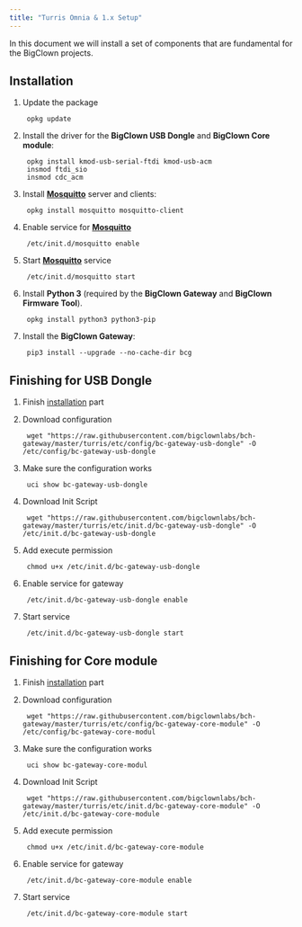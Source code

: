 ```yaml
---
title: "Turris Omnia & 1.x Setup"
---
```


In this document we will install a set of components that are fundamental for the BigClown projects.

## Installation

1. Update the package

        opkg update

2. Install the driver for the **BigClown USB Dongle** and **BigClown Core module**:

        opkg install kmod-usb-serial-ftdi kmod-usb-acm
        insmod ftdi_sio
        insmod cdc_acm

3. Install **[Mosquitto](https://mosquitto.org/ "MQTT brouker")** server and clients:

        opkg install mosquitto mosquitto-client

4. Enable service for **[Mosquitto](https://mosquitto.org/ "MQTT brouker")**

        /etc/init.d/mosquitto enable

5. Start **[Mosquitto](https://mosquitto.org/ "MQTT brouker")** service

        /etc/init.d/mosquitto start

6. Install **Python 3** (required by the **BigClown Gateway** and **BigClown Firmware Tool**).

        opkg install python3 python3-pip

7. Install the **BigClown Gateway**:

        pip3 install --upgrade --no-cache-dir bcg

## Finishing for USB Dongle

1. Finish [installation](#installation) part

2. Download configuration

        wget "https://raw.githubusercontent.com/bigclownlabs/bch-gateway/master/turris/etc/config/bc-gateway-usb-dongle" -O /etc/config/bc-gateway-usb-dongle

3. Make sure the configuration works

        uci show bc-gateway-usb-dongle

4. Download Init Script

        wget "https://raw.githubusercontent.com/bigclownlabs/bch-gateway/master/turris/etc/init.d/bc-gateway-usb-dongle" -O /etc/init.d/bc-gateway-usb-dongle

5. Add execute permission

        chmod u+x /etc/init.d/bc-gateway-usb-dongle

7. Enable service for gateway

        /etc/init.d/bc-gateway-usb-dongle enable

8. Start service

        /etc/init.d/bc-gateway-usb-dongle start


## Finishing for Core module

1. Finish [installation](#installation) part

2. Download configuration

        wget "https://raw.githubusercontent.com/bigclownlabs/bch-gateway/master/turris/etc/config/bc-gateway-core-module" -O /etc/config/bc-gateway-core-modul

3. Make sure the configuration works

        uci show bc-gateway-core-modul

4. Download Init Script

        wget "https://raw.githubusercontent.com/bigclownlabs/bch-gateway/master/turris/etc/init.d/bc-gateway-core-module" -O /etc/init.d/bc-gateway-core-module

5. Add execute permission

        chmod u+x /etc/init.d/bc-gateway-core-module

7. Enable service for gateway

        /etc/init.d/bc-gateway-core-module enable

8. Start service

        /etc/init.d/bc-gateway-core-module start
